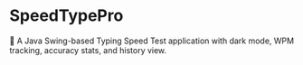 # SpeedTypePro
🚀 A Java Swing-based Typing Speed Test application with dark mode, WPM tracking, accuracy stats, and history view.
